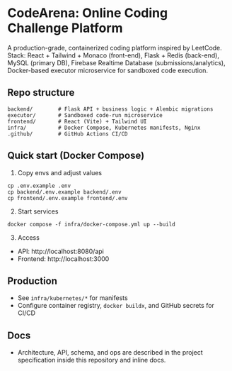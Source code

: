 # CodeArena: Online Coding Challenge Platform

A production-grade, containerized coding platform inspired by LeetCode. Stack: React + Tailwind + Monaco (front-end), Flask + Redis (back-end), MySQL (primary DB), Firebase Realtime Database (submissions/analytics), Docker-based executor microservice for sandboxed code execution.

## Repo structure

```
backend/        # Flask API + business logic + Alembic migrations
executor/       # Sandboxed code-run microservice
frontend/       # React (Vite) + Tailwind UI
infra/          # Docker Compose, Kubernetes manifests, Nginx
.github/        # GitHub Actions CI/CD
```

## Quick start (Docker Compose)

1. Copy envs and adjust values
```
cp .env.example .env
cp backend/.env.example backend/.env
cp frontend/.env.example frontend/.env
```

2. Start services
```
docker compose -f infra/docker-compose.yml up --build
```

3. Access
- API: http://localhost:8080/api
- Frontend: http://localhost:3000

## Production
- See `infra/kubernetes/*` for manifests
- Configure container registry, `docker buildx`, and GitHub secrets for CI/CD

## Docs
- Architecture, API, schema, and ops are described in the project specification inside this repository and inline docs.